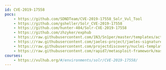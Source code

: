 ```yaml
---
id: CVE-2019-17558
pocs:
    - https://github.com/SDNDTeam/CVE-2019-17558_Solr_Vul_Tool
    - https://github.com/gsheller/Solr_CVE-2019-17558
    - https://github.com/hunter-404/Solr-CVE-2019-17558
    - https://github.com/zhzyker/exphub
    - https://raw.githubusercontent.com/1N3/Sn1per/master/templates/active/CVE-2019-17558_-_Apache_Solr_RCE.sh
    - https://raw.githubusercontent.com/jaeles-project/jaeles-signatures/master/cves/solr-rce-cve-2019-17558.yaml
    - https://raw.githubusercontent.com/projectdiscovery/nuclei-templates/master/cves/CVE-2019-17558.yaml
    - https://raw.githubusercontent.com/rapid7/metasploit-framework/master/modules/exploits/multi/http/solr_velocity_rce.rb
courses:
    - https://vulhub.org/#/environments/solr/CVE-2019-17558/
---
```

